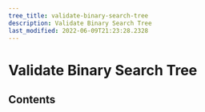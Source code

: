 ```yaml
---
tree_title: validate-binary-search-tree
description: Validate Binary Search Tree
last_modified: 2022-06-09T21:23:28.2328
---
```


# Validate Binary Search Tree

## Contents

